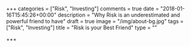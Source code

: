 +++
categories = ["Risk", "Investing"]
comments = true
date = "2018-01-16T15:45:26+00:00"
description = "Why Risk is an underestimated and powerful friend to have"
draft = true
image = "/img/about-bg.jpg"
tags = ["Risk", "Investing"]
title = "Risk is your Best Friend"
type = ""

+++
